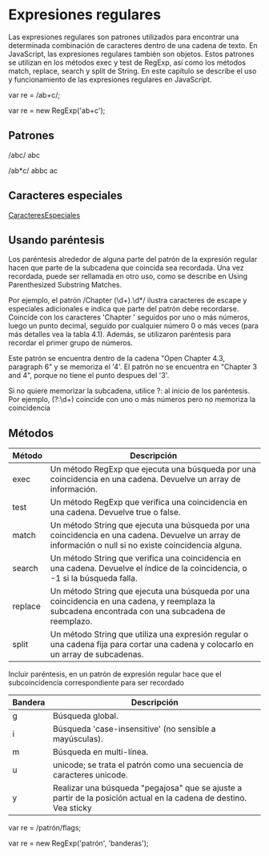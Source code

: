 # Expresiones regulares

Las expresiones regulares son patrones utilizados para encontrar una determinada combinación de caracteres dentro de una cadena de texto. En JavaScript, las expresiones regulares también son objetos. Estos patrones se utilizan en los métodos exec y test de RegExp, así como los métodos match, replace, search y split de String. En este capítulo se describe el uso y funcionamiento de las expresiones regulares en JavaScript.

var re = /ab+c/;

var re = new RegExp('ab+c');

## Patrones
/abc/    abc    

/ab*c/  abbc  ac

## Caracteres especiales
[CaracteresEspeciales](caracteresespeciales.html)

## Usando paréntesis
Los paréntesis alrededor de alguna parte del patrón de la expresión regular hacen que parte de la subcadena que coincida sea recordada. Una vez recordada, puede ser rellamada en otro uso, como se describe en Using Parenthesized Substring Matches.

Por ejemplo, el patrón /Chapter (\d+)\.\d*/ ilustra caracteres de escape y especiales adicionales e indica que parte del patrón debe recordarse. Coincide con los caracteres 'Chapter ' seguidos por uno o más números, luego un punto decimal, seguido por cualquier número 0 o más veces (para más detalles vea la tabla 4.1). Además, se utilizaron paréntesis para recordar el primer grupo de números.

Este patrón se encuentra dentro de la cadena "Open Chapter 4.3, paragraph 6" y se memoriza el '4'. El patrón no se encuentra en "Chapter 3 and 4", porque no tiene el punto despues del '3'.

Si no quiere memorizar la subcadena, utilice ?: al inicio de los paréntesis. Por ejemplo, (?:\d+) coincide con uno o más números pero no memoriza la coincidencia

## Métodos
|Método|	Descripción
|------|------------
|exec|	Un método RegExp que ejecuta una búsqueda por una coincidencia en una cadena. Devuelve un array de información.
|test|	Un método RegExp que verifica una coincidencia en una cadena. Devuelve true o false.
|match|	Un método String que ejecuta una búsqueda por una coincidencia en una cadena. Devuelve un array de información o null si no existe coincidencia alguna.
|search|	Un método String que verifica una coincidencia en una cadena. Devuelve el índice de la coincidencia, o -1 si la búsqueda falla.
|replace|	Un método String que ejecuta una búsqueda por una coincidencia en una cadena, y reemplaza la subcadena encontrada con una subcadena de reemplazo.
|split|	Un método String que utiliza una expresión regular o una cadena fija para cortar una cadena y colocarlo en un array de subcadenas.


Incluir paréntesis, en un patrón de expresión regular hace que el subcoincidencia correspondiente para ser recordado

|Bandera	|Descripción
|-------|--------
|g	|Búsqueda global.
|i	|Búsqueda 'case-insensitive' (no sensible a mayúsculas).
|m	|Búsqueda en multi-línea.
|u	|unicode; se trata el patrón como una secuencia de caracteres unicode.
|y	|Realizar una búsqueda "pegajosa" que se ajuste a partir de la posición actual en la cadena de destino. Vea sticky

var re = /patrón/flags;

var re = new RegExp('patrón', 'banderas');